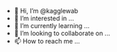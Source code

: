 - 👋 Hi, I’m @kagglewab
- 👀 I’m interested in ...
- 🌱 I’m currently learning ...
- 💞️ I’m looking to collaborate on ...
- 📫 How to reach me ...

<!---
kagglewab/kagglewab is a ✨ special ✨ repository because its `README.md` (this file) appears on your GitHub profile.
You can click the Preview link to take a look at your changes.
--->
